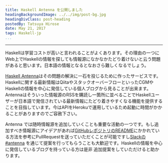 ```yaml
---
title: Haskell Antenna を公開しました
headingBackgroundImage: ../../img/post-bg.jpg
headingDivClass: post-heading
postedBy: Tatsuya Hirose
date: May 21, 2017
tags: Haskell-jp
...
```

---

Haskellは学習コストが高いと言われることがよくあります。その理由の一つにWeb上でHaskellの情報を探しても情報源になかなかたどり着けないと云う問題があると思います。日本語の情報となるとなおさら難しくなるでしょう。

[Haskell Antenna](https://haskell.jp/antenna/)はその問題の解決に一石を投じるために作ったサービスです。Haskellに関する最新情報はQiitaやスタックオーバーフローといったCGMやHaskellの情報を中心に発信している個人ブログから見ることが出来ます。Antennaはそういった情報源のRSSを購読し一箇所に並べることでHaskellユーザーが日本語で発信されている最新情報にたどり着きやすくなる機能を提供することを目指しています。今はAPIをHerokuで運用しているため起動に時間がかかることがありますのでご容赦下さい。

Antenna では随時情報源を追加していくことも重要な活動の一つです。もし追加すべき情報源にアイデアがあれば[GitHubレポジトリのREADME](https://github.com/haskell-jp/antenna#フィードの追加方法)にかかれている方法を参考にPullRequestを送っていただくことが可能ですし[Slackの#antenna](https://haskell-jp.slack.com/messages/C5BAM1SJW/) を通じて提案を行ってもらうことも大歓迎です。Haskellの情報を中心に発信しているブログを持っている方は是非 追加提案をしていただけると助かります。
